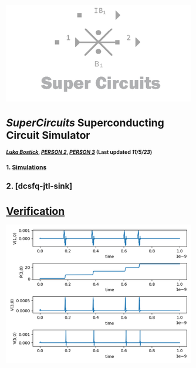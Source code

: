 ![](/img/external_image.png)

# *SuperCircuits* Superconducting Circuit Simulator
#### *[Luka Bostick](https://github.com/LukaBostick)*, *[PERSON 2](https://github.com/Person2)*, *[PERSON 3](https://github.com/Person3)* (Last updated *11/5/23*)

### 1. [Simulations](#CurrentControlledCurrentSource)
##  2. [dcsfq-jtl-sink]
# [Verification](//Simulation/dcsfq_jtl_sink.md)
![](/img/ex_dcsfq_jtl_sink_figure.png)


